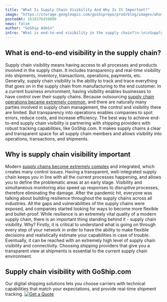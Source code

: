 ```yaml
---
title: "What Is Supply Chain Visibility And Why Is It Important?"
image: "https://storage.googleapis.com/goshiprepo/prod/blog/images/what-is-supply-chain-visibility-and-why-is-it-important.jpg"
postedAt: 1618376459000
news: false
author: "GoShip Admin"
intro: "What is end-to-end visibility in the supply chain?\n-\n\nSupply chain visibility means having access to all processes and products involved in the supply chain. It includes transparency and real-time visibility into shipments, inventory, transactions, operations, payments, etc. Generally, supply chain visibility is the ability to track and trace everything that goes on in the supply chain from manufacturing to the end customer. In a current business environment, having visibility enables businesses to have con"
---
```

What is end-to-end visibility in the supply chain?
--------------------------------------------------

Supply chain visibility means having access to all processes and products involved in the supply chain. It includes transparency and real-time visibility into shipments, inventory, transactions, operations, payments, etc. Generally, supply chain visibility is the ability to track and trace everything that goes on in the supply chain from manufacturing to the end customer. In a current business environment, having visibility enables businesses to have control over their supply chains. Because outsourcing [supply chain operations became extremely common](https://www.goship.com/blog/3-best-practices-for-building-a-strong-local-supply-chain/), and there are naturally many parties involved in supply chain management, the control and visibility there are limited. But transparency into operations enables companies to spot errors, reduce costs, and increase efficiency. The best way to achieve end-to-end supply chain visibility is partnering with shipping providers with robust tracking capabilities, like GoShip.com. It makes supply chains a clear and transparent space for all supply chain members and allows visibility into operations, transactions, and shipments.

Why is supply chain visibility important
----------------------------------------

Modern [supply chains become extremely complex](https://www.goship.com/blog/make-your-supply-chain-management-more-efficient/) and integrated, which creates many control issues. Having a transparent, well-integrated supply chain keeps you in line with all the current processes happening, and allows you to define the problematic areas at an early stage. Visibility and simultaneous monitoring also speed up responses to disruptive processes, therefore eliminating the damage. After the pandemic hit, everyone was talking about building resilience throughout the supply chains across all industries. All the gaps and vulnerabilities of the supply chains were exposed, and companies started looking for ways to become more flexible and bullet-proof. While resilience is an extremely vital quality of a modern supply chain, there is an important thing standing behind it - supply chain visibility. Why? Firstly, it is critical to understand what is going on through every step of your network in order to have the ability to make flexible decisions and realistically estimate your capabilities in case of trouble. Eventually, it can be reached with an extremely high level of supply chain visibility and connectivity. Choosing shipping providers that give you a transparent view at shipments is essential to the current supply chain environment.

Supply chain visibility with GoShip.com
---------------------------------------

Our digital shipping solutions lets you choose carriers with technical capabilities that match your expectations, and provide real-time shipment tracking. [![Get a Quote](https://www.goship.com/wp-content/uploads/2021/02/1ace89b4-fe28-40ff-a2a7-4cddc60fc9ec.png)](https://www.goship.com/)
